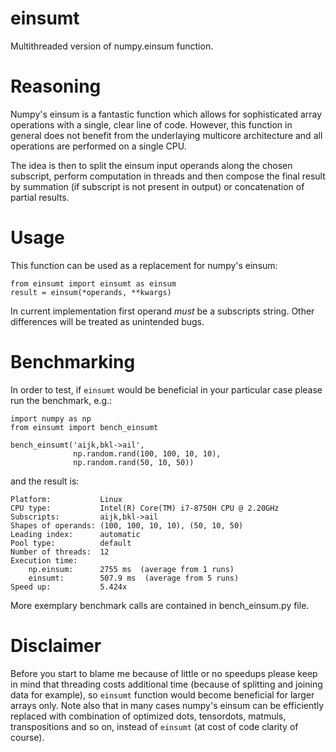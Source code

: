 # einsumt
Multithreaded version of numpy.einsum function.

# Reasoning
Numpy's einsum is a fantastic function which allows for sophisticated array operations with a single, clear line of code. However, this function in general does not benefit from the underlaying multicore architecture and all operations are performed on a single CPU.

The idea is then to split the einsum input operands along the chosen subscript, perform computation in threads and then compose the final result by summation (if subscript is not present in output) or concatenation of partial results.

# Usage
This function can be used as a replacement for numpy's einsum:

    from einsumt import einsumt as einsum
    result = einsum(*operands, **kwargs)

In current implementation first operand *must* be a subscripts string. Other differences will be treated as unintended bugs.

# Benchmarking
In order to test, if `einsumt` would be beneficial in your particular case please run the benchmark, e.g.:

    import numpy as np
    from einsumt import bench_einsumt

    bench_einsumt('aijk,bkl->ail',
                  np.random.rand(100, 100, 10, 10),
                  np.random.rand(50, 10, 50))
and the result is:

    Platform:           Linux
    CPU type:           Intel(R) Core(TM) i7-8750H CPU @ 2.20GHz
    Subscripts:         aijk,bkl->ail
    Shapes of operands: (100, 100, 10, 10), (50, 10, 50)
    Leading index:      automatic
    Pool type:          default
    Number of threads:  12
    Execution time:
        np.einsum:      2755 ms  (average from 1 runs)
        einsumt:        507.9 ms  (average from 5 runs)
    Speed up:           5.424x
More exemplary benchmark calls are contained in bench_einsum.py file.

# Disclaimer
Before you start to blame me because of little or no speedups please keep in mind that threading costs additional time (because of splitting and joining data for example), so `einsumt` function would become beneficial for larger arrays only. Note also that in many cases numpy's einsum can be efficiently replaced with combination of optimized dots, tensordots, matmuls, transpositions and so on, instead of `einsumt` (at cost of code clarity of course).

